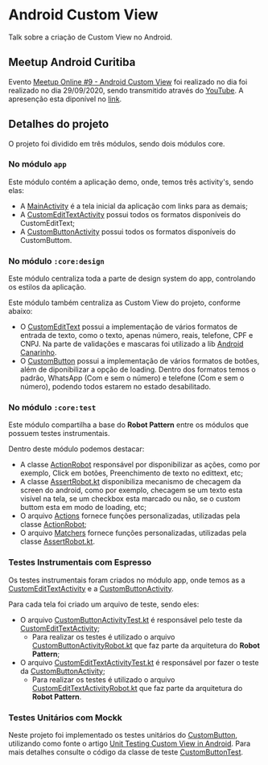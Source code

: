 # Android Custom View

Talk sobre a criação de Custom View no Android.

## Meetup Android Curitiba

Evento [Meetup Online #9 - Android Custom View](https://www.meetup.com/Android-Curitiba/events/273427543/) foi realizado no dia foi realizado no dia 29/09/2020,  sendo transmitido através do [YouTube](https://www.youtube.com/watch?v=eeXp0CVDrNQ). A apresenção esta diponível no [link](https://docs.google.com/presentation/d/1WG0Qm7902IJ95gXS9FnyyCPcG-vi61LXvg6VF2F28_Y/edit?usp=sharing).

## Detalhes do projeto

O projeto foi dividido em  três módulos, sendo dois módulos core. 

### No módulo `app`

Este módulo contém a aplicação demo, onde, temos três activity's, sendo elas:

* A [MainActivity](https://github.com/viniciusalvesmello/androidCustomViewComponents/blob/master/app/src/main/java/io/github/viniciusalvesmello/androidcustomviewcomponents/MainActivity.kt) é a tela inicial da aplicação com links para as demais;
* A [CustomEditTextActivity](https://github.com/viniciusalvesmello/androidCustomViewComponents/blob/master/app/src/main/java/io/github/viniciusalvesmello/androidcustomviewcomponents/CustomEditTextActivity.kt) possui todos os formatos disponíveis do CustomEditText;
* A [CustomButtonActivity](https://github.com/viniciusalvesmello/androidCustomViewComponents/blob/master/app/src/main/java/io/github/viniciusalvesmello/androidcustomviewcomponents/CustomButtonActivity.kt) possui todos os formatos disponíveis do CustomButtom.

### No módulo `:core:design`

Este módulo centraliza toda a parte de design system do app, controlando os estilos da aplicação.

Este módulo também centraliza as Custom View do projeto, conforme abaixo:

* O [CustomEditText](https://github.com/viniciusalvesmello/androidCustomViewComponents/blob/master/core/design/src/main/java/io/github/viniciusalvesmello/design/components/edittext/CustomEditText.kt) possui a implementação de vários formatos de entrada de texto, como o texto, apenas número, reais, telefone, CPF e CNPJ. Na parte de validações e mascaras foi utilizado a lib [Android Canarinho](https://github.com/concretesolutions/canarinho).
* O [CustomButton](https://github.com/viniciusalvesmello/androidCustomViewComponents/blob/master/core/design/src/main/java/io/github/viniciusalvesmello/design/components/button/CustomButton.kt) possui a implementação de vários formatos de botões, além de diponibilizar a opção de loading. Dentro dos formatos temos o padrão, WhatsApp (Com e sem o número) e telefone (Com e sem o número), podendo todos estarem no estado desabilitado.

### No módulo `:core:test`

Este módulo compartilha a base do **Robot Pattern** entre os módulos que possuem testes instrumentais.

Dentro deste módulo podemos destacar:

* A classe [ActionRobot](https://github.com/viniciusalvesmello/androidCustomViewComponents/blob/master/core/test/src/main/java/io/github/viniciusalvesmello/test/robot/ActionRobot.kt) responsável por disponibilizar as ações, como por exemplo, Click em botões, Preenchimento de texto no edittext, etc;
* A classe [AssertRobot.kt](https://github.com/viniciusalvesmello/androidCustomViewComponents/blob/master/core/test/src/main/java/io/github/viniciusalvesmello/test/robot/AssertRobot.kt) disponibiliza mecanismo de checagem da screen do android, como por exemplo, checagem se um texto esta visível na tela, se um checkbox esta marcado ou não, se o custom buttom esta em modo de loading, etc;
* O arquivo [Actions](https://github.com/viniciusalvesmello/androidCustomViewComponents/blob/master/core/test/src/main/java/io/github/viniciusalvesmello/test/customs/Actions.kt) fornece funções personalizadas, utilizadas pela classe [ActionRobot](https://github.com/viniciusalvesmello/androidCustomViewComponents/blob/master/core/test/src/main/java/io/github/viniciusalvesmello/test/robot/ActionRobot.kt);
* O arquivo [Matchers](https://github.com/viniciusalvesmello/androidCustomViewComponents/blob/master/core/test/src/main/java/io/github/viniciusalvesmello/test/customs/Matchers.kt) fornece funções personalizadas, utilizadas pela classe [AssertRobot.kt](https://github.com/viniciusalvesmello/androidCustomViewComponents/blob/master/core/test/src/main/java/io/github/viniciusalvesmello/test/robot/AssertRobot.kt).


### Testes Instrumentais com Espresso

Os testes instrumentais foram criados no módulo app, onde temos as a [CustomEditTextActivity](https://github.com/viniciusalvesmello/androidCustomViewComponents/blob/master/app/src/main/java/io/github/viniciusalvesmello/androidcustomviewcomponents/CustomEditTextActivity.kt) e a [CustomButtonActivity](https://github.com/viniciusalvesmello/androidCustomViewComponents/blob/master/app/src/main/java/io/github/viniciusalvesmello/androidcustomviewcomponents/CustomButtonActivity.kt).

Para cada tela foi criado um arquivo de teste, sendo eles:

* O arquivo [CustomButtonActivityTest.kt](https://github.com/viniciusalvesmello/androidCustomViewComponents/blob/master/app/src/androidTest/java/io/github/viniciusalvesmello/androidcustomviewcomponents/test/CustomButtonActivityTest.kt) é responsável pelo teste da [CustomEditTextActivity](https://github.com/viniciusalvesmello/androidCustomViewComponents/blob/master/app/src/main/java/io/github/viniciusalvesmello/androidcustomviewcomponents/CustomEditTextActivity.kt);
	* Para realizar os testes é utilizado o arquivo [CustomButtonActivityRobot.kt](https://github.com/viniciusalvesmello/androidCustomViewComponents/blob/master/app/src/androidTest/java/io/github/viniciusalvesmello/androidcustomviewcomponents/robot/CustomButtonActivityRobot.kt) que faz parte da arquitetura do **Robot Pattern**;
* O arquivo [CustomEditTextActivityTest.kt](https://github.com/viniciusalvesmello/androidCustomViewComponents/blob/master/app/src/androidTest/java/io/github/viniciusalvesmello/androidcustomviewcomponents/test/CustomEditTextActivityTest.kt) é responsável por fazer o teste da [CustomButtonActivity](https://github.com/viniciusalvesmello/androidCustomViewComponents/blob/master/app/src/main/java/io/github/viniciusalvesmello/androidcustomviewcomponents/CustomButtonActivity.kt);
	* Para realizar os testes é utilizado o arquivo [CustomEditTextActivityRobot.kt](https://github.com/viniciusalvesmello/androidCustomViewComponents/blob/master/app/src/androidTest/java/io/github/viniciusalvesmello/androidcustomviewcomponents/robot/CustomEditTextActivityRobot.kt) que faz parte da arquitetura do **Robot Pattern**.

### Testes Unitários com Mockk

Neste projeto foi implementado os testes unitários do [CustomButton](https://github.com/viniciusalvesmello/androidCustomViewComponents/blob/master/core/design/src/main/java/io/github/viniciusalvesmello/design/components/button/CustomButton.kt), utilizando como fonte o artigo [Unit Testing Custom View in Android](https://levelup.gitconnected.com/unit-testing-custom-view-in-android-56cab3eb0d7e). Para mais detalhes consulte o código da classe de teste [CustomButtonTest](https://github.com/viniciusalvesmello/androidCustomViewComponents/blob/master/core/design/src/test/java/io/github/viniciusalvesmello/design/components/CustomButtonTest.kt).

